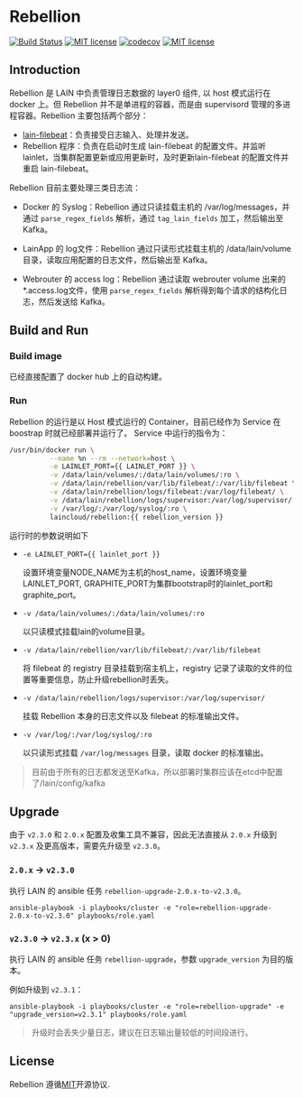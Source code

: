 # Rebellion

[![Build Status](https://travis-ci.org/laincloud/rebellion.svg?branch=master)](https://travis-ci.org/laincloud/rebellion) [![MIT license](https://img.shields.io/github/license/mashape/apistatus.svg)](https://opensource.org/licenses/MIT)
[![codecov](https://codecov.io/gh/laincloud/rebellion/branch/master/graph/badge.svg)](https://codecov.io/gh/laincloud/rebellion)
[![MIT license](https://img.shields.io/github/license/mashape/apistatus.svg)](https://opensource.org/licenses/MIT)

## Introduction
Rebellion 是 LAIN 中负责管理日志数据的 layer0 组件, 以 host 模式运行在 docker 上。但 Rebellion 并不是单进程的容器，而是由 supervisord 管理的多进程容器。Rebellion 主要包括两个部分：
- [lain-filebeat](https://github.com/laincloud/beats)：负责接受日志输入、处理并发送。
- Rebellion 程序：负责在启动时生成 lain-filebeat 的配置文件。并监听 lainlet，当集群配置更新或应用更新时，及时更新lain-filebeat 的配置文件并重启 lain-filebeat。

Rebellion 目前主要处理三类日志流：

- Docker 的 Syslog：Rebellion 通过只读挂载主机的 /var/log/messages，并通过 `parse_regex_fields` 解析，通过 `tag_lain_fields` 加工，然后输出至Kafka。

- LainApp 的 log文件：Rebellion 通过只读形式挂载主机的 /data/lain/volume 目录，读取应用配置的日志文件，然后输出至 Kafka。

- Webrouter 的 access log：Rebellion 通过读取 webrouter volume 出来的*.access.log文件，使用 `parse_regex_fields` 解析得到每个请求的结构化日志，然后发送给 Kafka。


## Build and Run

### Build image
已经直接配置了 docker hub 上的自动构建。

### Run
Rebellion 的运行是以 Host 模式运行的 Container，目前已经作为 Service 在 boostrap 时就已经部署并运行了。
Service 中运行的指令为：

```bash
/usr/bin/docker run \
          --name %n --rm --network=host \
          -e LAINLET_PORT={{ LAINLET_PORT }} \
          -v /data/lain/volumes/:/data/lain/volumes/:ro \
          -v /data/lain/rebellion/var/lib/filebeat/:/var/lib/filebeat \
          -v /data/lain/rebellion/logs/filebeat:/var/log/filebeat/ \
          -v /data/lain/rebellion/logs/supervisor:/var/log/supervisor/ \
          -v /var/log/:/var/log/syslog/:ro \
          laincloud/rebellion:{{ rebellion_version }}
```

运行时的参数说明如下
- `-e LAINLET_PORT={{ lainlet_port }}`

  设置环境变量NODE_NAME为主机的host_name，设置环境变量LAINLET_PORT, GRAPHITE_PORT为集群bootstrap时的lainlet_port和graphite_port。
- `-v /data/lain/volumes/:/data/lain/volumes/:ro`

  以只读模式挂载lain的volume目录。
- `-v /data/lain/rebellion/var/lib/filebeat/:/var/lib/filebeat`

  将 filebeat 的 registry 目录挂载到宿主机上，registry 记录了读取的文件的位置等重要信息，防止升级rebellion时丢失。
- `-v /data/lain/rebellion/logs/supervisor:/var/log/supervisor/` 

  挂载 Rebellion 本身的日志文件以及 filebeat 的标准输出文件。

- `-v /var/log/:/var/log/syslog/:ro` 

  以只读形式挂载 `/var/log/messages` 目录，读取 docker 的标准输出。

> 目前由于所有的日志都发送至Kafka，所以部署时集群应该在etcd中配置了/lain/config/kafka

## Upgrade

由于 `v2.3.0` 和 `2.0.x` 配置及收集工具不兼容，因此无法直接从 `2.0.x` 升级到 `v2.3.x` 及更高版本，需要先升级至 `v2.3.0`。

### `2.0.x` -> `v2.3.0`
执行 LAIN 的 ansible 任务 `rebellion-upgrade-2.0.x-to-v2.3.0`。

```
ansible-playbook -i playbooks/cluster -e "role=rebellion-upgrade-2.0.x-to-v2.3.0" playbooks/role.yaml
```

### `v2.3.0` -> `v2.3.x` (x > 0)
执行 LAIN 的 ansible 任务 `rebellion-upgrade`，参数 `upgrade_version` 为目的版本。

例如升级到 `v2.3.1`：

```
ansible-playbook -i playbooks/cluster -e "role=rebellion-upgrade" -e "upgrade_version=v2.3.1" playbooks/role.yaml
```

> 升级时会丢失少量日志，建议在日志输出量较低的时间段进行。

## License
Rebellion 遵循[MIT](https://github.com/laincloud/rebellion/blob/master/LICENSE)开源协议.
